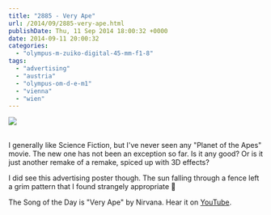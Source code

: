 ```yaml
---
title: "2885 - Very Ape"
url: /2014/09/2885-very-ape.html
publishDate: Thu, 11 Sep 2014 18:00:32 +0000
date: 2014-09-11 20:00:32
categories: 
  - "olympus-m-zuiko-digital-45-mm-f1-8"
tags: 
  - "advertising"
  - "austria"
  - "olympus-om-d-e-m1"
  - "vienna"
  - "wien"
---
```

<div class="container">
<div class="center"><a target="_blank" href="https://d25zfm9zpd7gm5.cloudfront.net/1200x1200/2014/20140818_074314_lr.jpg"><img src="https://d25zfm9zpd7gm5.cloudfront.net/0600x0600/2014/20140818_074314_lr.jpg" /></a></div>
</div>
<br />

I generally like Science Fiction, but I've never seen any "Planet of the Apes" movie. The new one has not been an exception so far. Is it any good? Or is it just another remake of a remake, spiced up with 3D effects?

I did see this advertising poster though. The sun falling through a fence left a grim pattern that I found strangely appropriate 🙂

The Song of the Day is "Very Ape" by Nirvana. Hear it on <a href="https://www.youtube.com/watch?v=91yrS5PUJBY" target="_blank">YouTube</a>.

